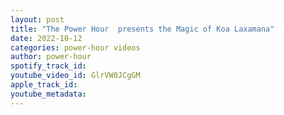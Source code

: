 ```yaml
---
layout: post
title: "The Power Hour  presents the Magic of Koa Laxamana"
date: 2022-10-12
categories: power-hour videos
author: power-hour
spotify_track_id: 
youtube_video_id: GlrVW0JCgGM
apple_track_id: 
youtube_metadata: 
---
```

